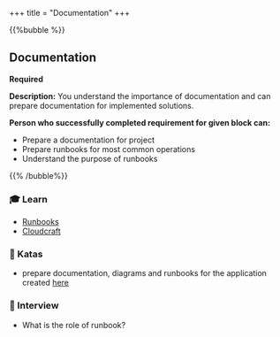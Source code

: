 +++
title = "Documentation"
+++

{{%bubble %}}

## Documentation

**Required**

**Description:** You understand the importance of documentation and can prepare documentation for implemented solutions.

**Person who successfully completed requirement for given block can:**

- Prepare a documentation for project
- Prepare runbooks for most common operations
- Understand the purpose of runbooks

{{% /bubble%}}

### 🎓 Learn
- [Runbooks](https://octopus.com/docs/runbooks)
- [Cloudcraft](https://www.cloudcraft.co/)

### 📝 Katas
- prepare documentation, diagrams and runbooks for the application created [here](/devops/junior_i/aws_services_basic_frontend/)

### 🎤 Interview
- What is the role of runbook?
